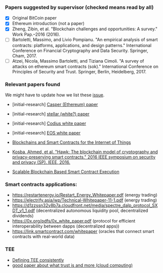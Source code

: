### Papers suggested by supervisor (checked means read by all)
- [x] Original BitCoin paper
- [x] Ethereum introduction (not a paper)
- [x] Zheng, Zibin, et al. "Blockchain challenges and opportunities: A survey." Work Pap.–2016 (2016).
- [ ] Bartoletti, Massimo, and Livio Pompianu. "An empirical analysis of smart contracts: platforms, applications, and design patterns." International Conference on Financial Cryptography and Data Security. Springer, Cham, 2017.
- [ ] Atzei, Nicola, Massimo Bartoletti, and Tiziana Cimoli. "A survey of attacks on ethereum smart contracts (sok)." International Conference on Principles of Security and Trust. Springer, Berlin, Heidelberg, 2017.

### Relevant papers found
 We might have to update how we list these [issue](https://github.com/ikdekker/bsc-smart-contract-research/issues/3).
- [initial-research] [Casper (Ethereum) paper](https://arxiv.org/pdf/1710.09437.pdf)
- [initial-research] [stellar (white?) paper](https://www.stellar.org/papers/stellar-consensus-protocol.pdf)
- [initial-research] [Codius white paper](https://github.com/codius/codius-wiki/wiki/White-Paper)
- [initial-research] [EOS white paper](https://github.com/EOSIO/Documentation/blob/master/TechnicalWhitePaper.md)
- [Blockchains and Smart Contracts for the Internet of Things](https://ieeexplore.ieee.org/stamp/stamp.jsp?arnumber=7467408)
- [Kosba, Ahmed, et al. "Hawk: The blockchain model of cryptography and privacy-preserving smart contracts." 2016 IEEE symposium on security and privacy (SP). IEEE, 2016.](https://users.soe.ucsc.edu/~owen/courses/cmps223/papers/hawk.pdf)

- [Scalable Blockchain Based Smart Contract
Execution](https://ieeexplore-ieee-org.tudelft.idm.oclc.org/stamp/stamp.jsp?tp=&arnumber=8368383)

### Smart contracts applications:

- https://restartenergy.io/Restart_Energy_Whitepaper.pdf (energy trading)
- https://electrify.asia/wp/Technical-Whitepaper-11-1.pdf (energy trading)
- https://d1zzssn32v8b7a.cloudfront.net/media/spectre_dalp_protocol_SXDT_v1_1.pdf (decentralized autonomous liquidity pool, decentralized dividends)
- https://0x.org/pdfs/0x_white_paper.pdf (protocol for efficient interoperability between dapps (decentralized apps))
- https://link.smartcontract.com/whitepaper (oracles that connect smart contracts with real-world data)


### TEE

- [Defining TEE consistently](https://hal.archives-ouvertes.fr/hal-01246364/document)
- [good paper about what trust is and more (cloud computing)](https://core.ac.uk/download/pdf/81622719.pdf)
